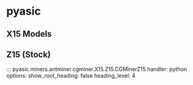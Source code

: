 # pyasic
## X15 Models

## Z15 (Stock)
::: pyasic.miners.antminer.cgminer.X15.Z15.CGMinerZ15
    handler: python
    options:
        show_root_heading: false
        heading_level: 4

